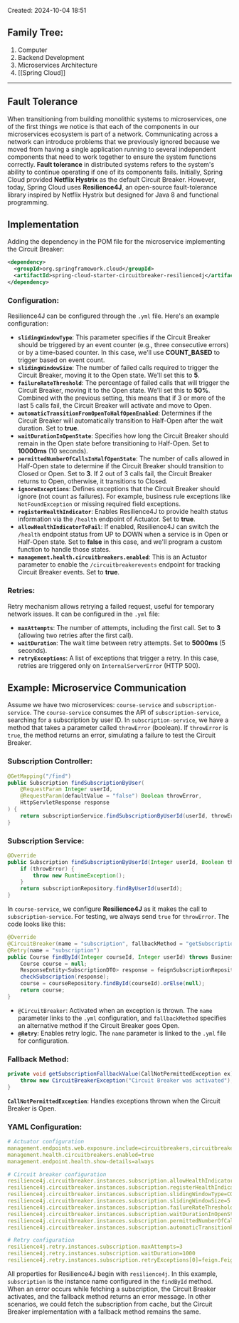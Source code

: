 Created: 2024-10-04 18:51
## Family Tree:
1. Computer
2. Backend Development
3. Microservices Architecture
4. [[Spring Cloud]]
-- -
## Fault Tolerance
When transitioning from building monolithic systems to microservices, one of the first things we notice is that each of the components in our microservices ecosystem is part of a network. Communicating across a network can introduce problems that we previously ignored because we moved from having a single application running to several independent components that need to work together to ensure the system functions correctly. **Fault tolerance** in distributed systems refers to the system's ability to continue operating if one of its components fails.
Initially, Spring Cloud provided **Netflix Hystrix** as the default Circuit Breaker. However, today, Spring Cloud uses **Resilience4J**, an open-source fault-tolerance library inspired by Netflix Hystrix but designed for Java 8 and functional programming.
## Implementation
Adding the dependency in the POM file for the microservice implementing the Circuit Breaker:
```xml
<dependency>
  <groupId>org.springframework.cloud</groupId>
  <artifactId>spring-cloud-starter-circuitbreaker-resilience4j</artifactId>
</dependency>
```
### Configuration:
Resilience4J can be configured through the `.yml` file. Here's an example configuration:
- **`slidingWindowType`**: This parameter specifies if the Circuit Breaker should be triggered by an event counter (e.g., three consecutive errors) or by a time-based counter. In this case, we'll use **COUNT_BASED** to trigger based on event count.
- **`slidingWindowSize`**: The number of failed calls required to trigger the Circuit Breaker, moving it to the Open state. We'll set this to **5**.
- **`failureRateThreshold`**: The percentage of failed calls that will trigger the Circuit Breaker, moving it to the Open state. We'll set this to **50%**. Combined with the previous setting, this means that if 3 or more of the last 5 calls fail, the Circuit Breaker will activate and move to Open.
- **`automaticTransitionFromOpenToHalfOpenEnabled`**: Determines if the Circuit Breaker will automatically transition to Half-Open after the wait duration. Set to **true**.
- **`waitDurationInOpenState`**: Specifies how long the Circuit Breaker should remain in the Open state before transitioning to Half-Open. Set to **10000ms** (10 seconds).
- **`permittedNumberOfCallsInHalfOpenState`**: The number of calls allowed in Half-Open state to determine if the Circuit Breaker should transition to Closed or Open. Set to **3**. If 2 out of 3 calls fail, the Circuit Breaker returns to Open, otherwise, it transitions to Closed.
- **`ignoreExceptions`**: Defines exceptions that the Circuit Breaker should ignore (not count as failures). For example, business rule exceptions like `NotFoundException` or missing required field exceptions.
- **`registerHealthIndicator`**: Enables Resilience4J to provide health status information via the `/health` endpoint of Actuator. Set to **true**.
- **`allowHealthIndicatorToFail`**: If enabled, Resilience4J can switch the `/health` endpoint status from UP to DOWN when a service is in Open or Half-Open state. Set to **false** in this case, and we'll program a custom function to handle those states.
- **`management.health.circuitbreakers.enabled`**: This is an Actuator parameter to enable the `/circuitbreakerevents` endpoint for tracking Circuit Breaker events. Set to **true**.
### Retries:
Retry mechanism allows retrying a failed request, useful for temporary network issues. It can be configured in the `.yml` file:
- **`maxAttempts`**: The number of attempts, including the first call. Set to **3** (allowing two retries after the first call).
- **`waitDuration`**: The wait time between retry attempts. Set to **5000ms** (5 seconds).
- **`retryExceptions`**: A list of exceptions that trigger a retry. In this case, retries are triggered only on `InternalServerError` (HTTP 500).
## Example: Microservice Communication
Assume we have two microservices: `course-service` and `subscription-service`. The `course-service` consumes the API of `subscription-service`, searching for a subscription by user ID.
In `subscription-service`, we have a method that takes a parameter called `throwError` (boolean). If `throwError` is `true`, the method returns an error, simulating a failure to test the Circuit Breaker.
### Subscription Controller:
```java
@GetMapping("/find")
public Subscription findSubscriptionByUser(
    @RequestParam Integer userId,
    @RequestParam(defaultValue = "false") Boolean throwError,
    HttpServletResponse response
) {
    return subscriptionService.findSubscriptionByUserId(userId, throwError);
}
```
### Subscription Service:
```java
@Override
public Subscription findSubscriptionByUserId(Integer userId, Boolean throwError) throws RuntimeException {
    if (throwError) {
        throw new RuntimeException();
    }
    return subscriptionRepository.findByUserId(userId);
}
```
In `course-service`, we configure **Resilience4J** as it makes the call to `subscription-service`. For testing, we always send `true` for `throwError`. The code looks like this:
```java
@Override
@CircuitBreaker(name = "subscription", fallbackMethod = "getSubscriptionFallbackValue")
@Retry(name = "subscription")
public Course findById(Integer courseId, Integer userId) throws BusinessError {
    Course course = null;
    ResponseEntity<SubscriptionDTO> response = feignSubscriptionRepository.findByUserId(userId, true);
    checkSubscription(response);
    course = courseRepository.findById(courseId).orElse(null);
    return course;
}
```
- `@CircuitBreaker`: Activated when an exception is thrown. The `name` parameter links to the `.yml` configuration, and `fallbackMethod` specifies an alternative method if the Circuit Breaker goes Open.
- **`@Retry`**: Enables retry logic. The `name` parameter is linked to the `.yml` file for configuration.
### Fallback Method:
```java
private void getSubscriptionFallbackValue(CallNotPermittedException ex) throws CircuitBreakerException {
    throw new CircuitBreakerException("Circuit Breaker was activated");
}
```
**`CallNotPermittedException`**: Handles exceptions thrown when the Circuit Breaker is Open.
### YAML Configuration:
```yml
# Actuator configuration
management.endpoints.web.exposure.include=circuitbreakers,circuitbreakerevents,health,info
management.health.circuitbreakers.enabled=true
management.endpoint.health.show-details=always

# Circuit breaker configuration
resilience4j.circuitbreaker.instances.subscription.allowHealthIndicatorToFail=false
resilience4j.circuitbreaker.instances.subscription.registerHealthIndicator=true
resilience4j.circuitbreaker.instances.subscription.slidingWindowType=COUNT_BASED
resilience4j.circuitbreaker.instances.subscription.slidingWindowSize=5
resilience4j.circuitbreaker.instances.subscription.failureRateThreshold=50
resilience4j.circuitbreaker.instances.subscription.waitDurationInOpenState=15000
resilience4j.circuitbreaker.instances.subscription.permittedNumberOfCallsInHalfOpenState=3
resilience4j.circuitbreaker.instances.subscription.automaticTransitionFromOpenToHalfOpenEnabled=true

# Retry configuration
resilience4j.retry.instances.subscription.maxAttempts=3
resilience4j.retry.instances.subscription.waitDuration=1000
resilience4j.retry.instances.subscription.retryExceptions[0]=feign.FeignException$InternalServerError
```
All properties for Resilience4J begin with `resilience4j`. In this example, `subscription` is the instance name configured in the `findById` method.
When an error occurs while fetching a subscription, the Circuit Breaker activates, and the fallback method returns an error message. In other scenarios, we could fetch the subscription from cache, but the Circuit Breaker implementation with a fallback method remains the same.